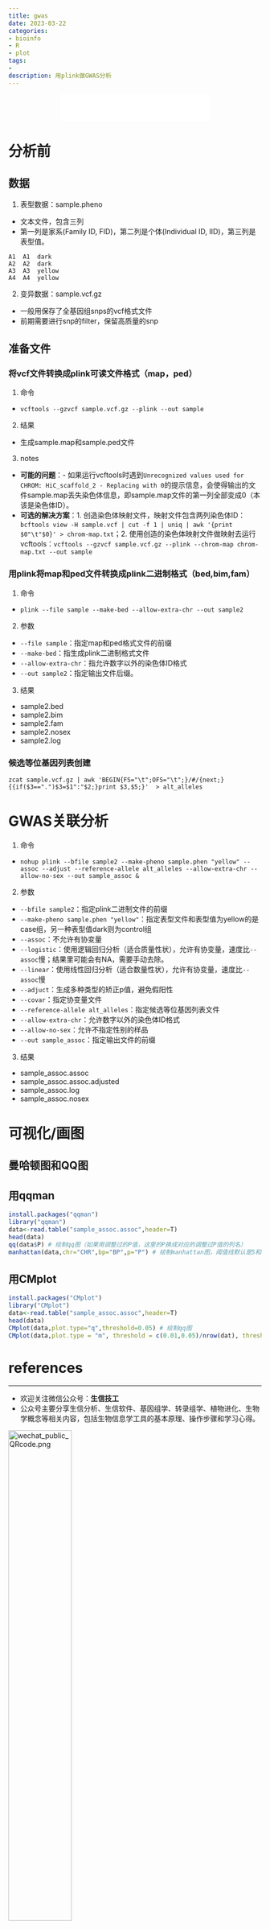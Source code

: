 ```yaml
---
title: gwas
date: 2023-03-22
categories: 
- bioinfo
- R
- plot
tags:
- 
description: 用plink做GWAS分析
---
```


<div align="middle"><iframe frameborder="no" border="0" marginwidth="0" marginheight="0" width=298 height=52 src="//music.163.com/outchain/player?type=2&id=1697043&auto=1&height=32"></iframe></div>


# 分析前 
## 数据
1. 表型数据：sample.pheno
- 文本文件，包含三列
- 第一列是家系(Family ID, FID)，第二列是个体(Individual ID, IID)，第三列是表型值。

```
A1	A1	dark
A2	A2	dark
A3	A3	yellow
A4	A4	yellow
```

2. 变异数据：sample.vcf.gz
- 一般用保存了全基因组snps的vcf格式文件
- 前期需要进行snp的filter，保留高质量的snp

## 准备文件
### 将vcf文件转换成plink可读文件格式（map，ped）
1. 命令
- `vcftools --gzvcf sample.vcf.gz --plink --out sample`
2. 结果
- 生成sample.map和sample.ped文件
3. notes 
- **可能的问题**：- 如果运行vcftools时遇到`Unrecognized values used for CHROM: HiC_scaffold_2 - Replacing with 0`的提示信息，会使得输出的文件sample.map丢失染色体信息，即sample.map文件的第一列全部变成0（本该是染色体ID）。
- **可选的解决方案**：1. 创造染色体映射文件，映射文件包含两列染色体ID：`bcftools view -H sample.vcf | cut -f 1 | uniq | awk '{print $0"\t"$0}' > chrom-map.txt`；2. 使用创造的染色体映射文件做映射去运行vcftools：`vcftools --gzvcf sample.vcf.gz --plink --chrom-map chrom-map.txt --out sample`

### 用plink将map和ped文件转换成plink二进制格式（bed,bim,fam）
1. 命令
- `plink --file sample --make-bed --allow-extra-chr --out sample2`
2. 参数
- `--file sample`：指定map和ped格式文件的前缀
- `--make-bed`：指生成plink二进制格式文件
- `--allow-extra-chr`：指允许数字以外的染色体ID格式
- `--out sample2`：指定输出文件后缀。
3. 结果
- sample2.bed
- sample2.bim
- sample2.fam
- sample2.nosex
- sample2.log

### 候选等位基因列表创建
`zcat sample.vcf.gz | awk 'BEGIN{FS="\t";OFS="\t";}/#/{next;}{{if($3==".")$3=$1":"$2;}print $3,$5;}'  > alt_alleles`

# GWAS关联分析
1. 命令
- `nohup plink --bfile sample2 --make-pheno sample.phen "yellow" --assoc --adjust --reference-allele alt_alleles --allow-extra-chr --allow-no-sex --out sample_assoc &`
2. 参数
- `--bfile sample2`：指定plink二进制文件的前缀
- `--make-pheno sample.phen "yellow"`：指定表型文件和表型值为yellow的是case组，另一种表型值dark则为control组
- `--assoc`：不允许有协变量
- `--logistic`：使用逻辑回归分析（适合质量性状），允许有协变量，速度比`--assoc`慢；结果里可能会有NA，需要手动去除。
- `--linear`：使用线性回归分析（适合数量性状），允许有协变量，速度比`--assoc`慢
- `--adjuct`：生成多种类型的矫正p值，避免假阳性
- `--covar`：指定协变量文件
- `--reference-allele alt_alleles`：指定候选等位基因列表文件
- `--allow-extra-chr`：允许数字以外的染色体ID格式
- `--allow-no-sex`：允许不指定性别的样品
- `--out sample_assoc`：指定输出文件的前缀
3. 结果
- sample_assoc.assoc
- sample_assoc.assoc.adjusted
- sample_assoc.log
- sample_assoc.nosex




# 可视化/画图
## 曼哈顿图和QQ图

## 用qqman

```R
install.packages("qqman")
library("qqman")
data<-read.table("sample_assoc.assoc",header=T)
head(data)
qq(data$P) # 绘制qq图（如果用调整过的P值，这里的P换成对应的调整过P值的列名）
manhattan(data,chr="CHR",bp="BP",p="P") # 绘制manhattan图，阈值线默认是5和8
```

## 用CMplot
```R
install.packages("CMplot")
library("CMplot")
data<-read.table("sample_assoc.assoc",header=T)
head(data)
CMplot(data,plot.type="q",threshold=0.05) # 绘制qq图
CMplot(data,plot.type = "m", threshold = c(0.01,0.05)/nrow(dat), threshold.col=c('grey','black'), threshold.lty = c(1,2), threshold.lwd = c(1,1), amplify = T,signal.cex = c(1,1), signal.pch = c(20,20),signal.col = c("red","orange")) # 绘制manhattan图，阈值线默认是5和8

```

# references

-------

- 欢迎关注微信公众号：**生信技工**
- 公众号主要分享生信分析、生信软件、基因组学、转录组学、植物进化、生物学概念等相关内容，包括生物信息学工具的基本原理、操作步骤和学习心得。

<img src="https://github.com/yanzhongsino/yanzhongsino.github.io/blob/hexo/source/wechat/Wechat_public_qrcode.jpg?raw=true" width=50% title="wechat_public_QRcode.png" align=center/>
